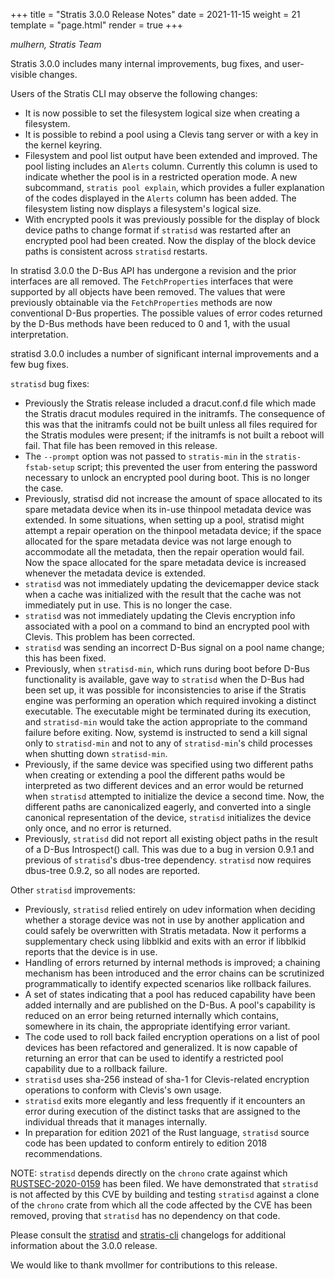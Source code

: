 +++
title = "Stratis 3.0.0 Release Notes"
date = 2021-11-15
weight = 21
template = "page.html"
render = true
+++

*mulhern, Stratis Team*

Stratis 3.0.0 includes many internal improvements, bug fixes, and
user-visible changes.

Users of the Stratis CLI may observe the following changes:
* It is now possible to set the filesystem logical size when creating a
filesystem.
* It is possible to rebind a pool using a Clevis tang server or with a key
in the kernel keyring.
* Filesystem and pool list output have been extended and improved. The pool
listing includes an `Alerts` column. Currently this column is used to indicate
whether the pool is in a restricted operation mode. A new subcommand,
`stratis pool explain`, which provides a fuller explanation of the codes
displayed in the `Alerts` column has been added.  The filesystem listing
now displays a filesystem's logical size.
* With encrypted pools it was previously possible for the display of block
device paths to change format if `stratisd` was restarted after an encrypted
pool had been created. Now the display of the block device paths is consistent
across `stratisd` restarts.

In stratisd 3.0.0 the D-Bus API has undergone a revision and the prior
interfaces are all removed. The `FetchProperties` interfaces that
were supported by all objects have been removed. The values that were
previously obtainable via the `FetchProperties` methods
are now conventional D-Bus properties. The possible values of error codes
returned by the D-Bus methods have been reduced to 0 and 1, with the usual
interpretation.

stratisd 3.0.0 includes a number of significant internal improvements and a few
bug fixes.

`stratisd` bug fixes:
* Previously the Stratis release included a dracut.conf.d file which made
the Stratis dracut modules required in the initramfs. The consequence of this
was that the initramfs could not be built unless all files required for the
Stratis modules were present; if the initramfs is not built a reboot will fail.
That file has been removed in this release.
* The `--prompt` option was not passed to `stratis-min` in the
`stratis-fstab-setup` script; this prevented the user from entering the
password necessary to unlock an encrypted pool during boot. This is
no longer the case.
* Previously, stratisd did not increase the amount of space allocated to
its spare metadata device when its in-use thinpool metadata device was
extended. In some situations, when setting up a pool, stratisd might attempt
a repair operation on the thinpool metadata device; if the space allocated
for the spare metadata device was not large enough to accommodate all the
metadata, then the repair operation would fail. Now the space allocated for
the spare metadata device is increased whenever the metadata device is extended.
* `stratisd` was not immediately updating the devicemapper device stack when
a cache was initialized with the result that the cache was not immediately
put in use. This is no longer the case.
* `stratisd` was not immediately updating the Clevis encryption info associated
with a pool on a command to bind an encrypted pool with Clevis. This problem
has been corrected.
* `stratisd` was sending an incorrect D-Bus signal on a pool name change; this
has been fixed.
* Previously, when `stratisd-min`, which runs during boot before D-Bus
functionality is available, gave way to `stratisd` when the D-Bus had been set
up, it was possible for inconsistencies to arise if the Stratis engine was
performing an operation which required invoking a distinct executable. The
executable might be terminated during its execution, and `stratisd-min` would
take the action appropriate to the command failure before exiting. Now, systemd
is instructed to send a kill signal only to `stratisd-min` and not to any of
`stratisd-min`'s child processes when shutting down `stratisd-min`.
* Previously, if the same device was specified using two different paths
when creating or extending a pool the different paths would be
interpreted as two different devices and an error would be returned when
`stratisd` attempted to initialize the device a second time. Now, the
different paths are canonicalized eagerly, and converted into a single
canonical representation of the device, `stratisd` initializes the device only
once, and no error is returned.
* Previously, `stratisd` did not report all existing object paths in the
result of a D-Bus Introspect() call. This was due to a bug in version
0.9.1 and previous of `stratisd`'s dbus-tree dependency. `stratisd` now
requires dbus-tree 0.9.2, so all nodes are reported.


Other `stratisd` improvements:
* Previously, `stratisd` relied entirely on udev information when deciding
whether a storage device was not in use by another application and could
safely be overwritten with Stratis metadata. Now it performs a supplementary
check using libblkid and exits with an error if libblkid reports that the
device is in use.
* Handling of errors returned by internal methods is improved; a chaining
mechanism has been introduced and the error chains can be scrutinized
programmatically to identify expected scenarios like rollback failures.
* A set of states indicating that a pool has reduced capability have been
added internally and are published on the D-Bus. A pool's capability is
reduced on an error being returned internally which contains, somewhere in
its chain, the appropriate identifying error variant.
* The code used to roll back failed encryption operations on a list of
pool devices has been refactored and generalized. It is now capable of
returning an error that can be used to identify a restricted pool capability
due to a rollback failure.
* `stratisd` uses sha-256 instead of sha-1 for Clevis-related encryption
operations to conform with Clevis's own usage.
* `stratisd` exits more elegantly and less frequently if it encounters an
error during execution of the distinct tasks that are assigned to the
individual threads that it manages internally.
* In preparation for edition 2021 of the Rust language, `stratisd` source code
has been updated to conform entirely to edition 2018 recommendations.

<!-- more -->

NOTE: `stratisd` depends directly on the `chrono` crate against which
[RUSTSEC-2020-0159] has been filed. We have demonstrated that `stratisd` is
not affected by this CVE by building and testing `stratisd` against a
clone of the `chrono` crate from which all the code affected by the CVE
has been removed, proving that `stratisd` has no dependency on that code.

Please consult the [stratisd] and [stratis-cli] changelogs for additional
information about the 3.0.0 release.

We would like to thank mvollmer for contributions to this release.

[stratisd]: https://github.com/stratis-storage/stratisd/blob/develop-2.4.2/CHANGES.txt
[stratis-cli]: https://github.com/stratis-storage/stratis-cli/blob/develop-2.4.1/CHANGES.txt
[RUSTSEC-2020-0159]: https://rustsec.org/advisories/RUSTSEC-2020-0159
